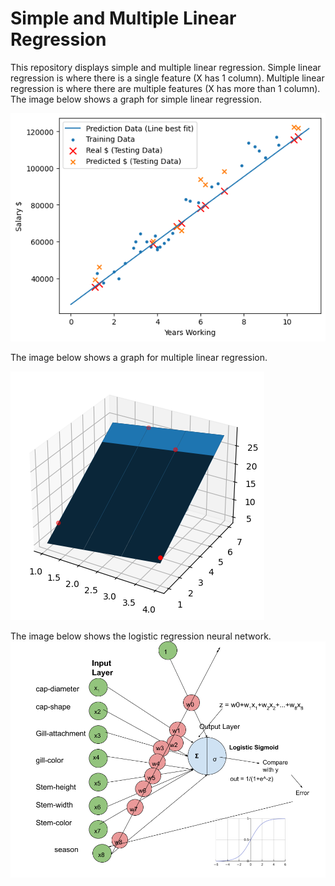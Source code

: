 # Simple and Multiple Linear Regression

This repository displays simple and multiple linear regression. Simple linear regression is where there is a single feature (X has 1 column).
Multiple linear regression is where there are multiple features (X has more than 1 column).
The image below shows a graph for simple linear regression.

![Image](simple_linear_regression.png)

The image below shows a graph for multiple linear regression.

![Image](3d-multiple.png)

The image below shows the logistic regression neural network.
![Image](LogisticRegressionNetwork.png)

